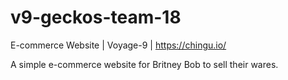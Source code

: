 # v9-geckos-team-18
E-commerce Website | Voyage-9 | https://chingu.io/

A simple e-commerce website for Britney Bob to sell their wares.
